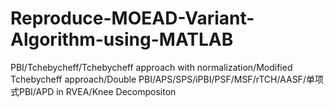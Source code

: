 # Reproduce-MOEAD-Variant-Algorithm-using-MATLAB
PBI/Tchebycheff/Tchebycheff approach with normalization/Modified Tchebycheff approach/Double PBI/APS/SPS/iPBI/PSF/MSF/rTCH/AASF/单项式PBI/APD in RVEA/Knee Decompositon
